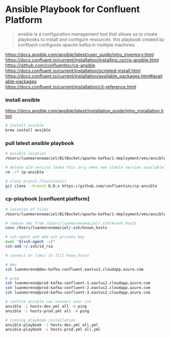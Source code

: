 # Ansible Playbook for Confluent Platform
> ansible is a configuration management tool that allows us to create  
> playbooks to install and configure resources. this playbook created by  
> confluent configures apache kafka in multiple machines

https://docs.ansible.com/ansible/latest/user_guide/intro_inventory.html  
https://docs.confluent.io/current/installation/installing_cp/cp-ansible.html  
https://github.com/confluentinc/cp-ansible  
https://docs.confluent.io/current/installation/scripted-install.html  
https://docs.confluent.io/current/installation/available_packages.html#available-packages  
https://docs.confluent.io/current/installation/cli-reference.html  

### install ansible
https://docs.ansible.com/ansible/latest/installation_guide/intro_installation.html  
```sh
# install ansible
brew install ansible
```

### pull latest ansible playbook
```sh
# ansible location
/Users/luanmorenomaciel/BitBucket/apache-kafka/1-deployment/vms/ansible

# delete old version [make this only when new stable version available]
rm -rf cp-ansible

# clone branch [functional]
git clone --branch 6.0.x https://github.com/confluentinc/cp-ansible
```

### cp-playbook [confluent platform]
```sh
# location of files
/Users/luanmorenomaciel/BitBucket/apache-kafka/1-deployment/vms/ansible/cp-ansible

# remove vms from /Users/luanmorenomaciel/.ssh/known_hosts
nano /Users/luanmorenomaciel/.ssh/known_hosts

# ssh-agent and add ssh private key
eval "$(ssh-agent -s)"
ssh-add ~/.ssh/id_rsa

# connect on [vms] to fill know_hosts

# dev
ssh luanmoreno@dev-kafka-confluent.eastus2.cloudapp.azure.com

# prod
ssh luanmoreno@prod-kafka-confluent-1.eastus2.cloudapp.azure.com
ssh luanmoreno@prod-kafka-confluent-2.eastus2.cloudapp.azure.com
ssh luanmoreno@prod-kafka-confluent-3.eastus2.cloudapp.azure.com

# confirm ansible can connect over ssh
ansible -i hosts-dev.yml all -m ping
ansible -i hosts-prod.yml all -m ping

# running playbook installation
ansible-playbook -i hosts-dev.yml all.yml
ansible-playbook -i hosts-prod.yml all.yml
```

